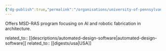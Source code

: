 ```yaml
---
{"dg-publish":true,"permalink":"/organisations/university-of-pennsylvania/","title":"University of Pennsylvania"}
---
```



Offers MSD-RAS program focusing on AI and robotic fabrication in architecture.

related_to:: [[descriptions/automated-design-software\|automated-design-software]]
related_to:: [[digests/usa\|USA]]
